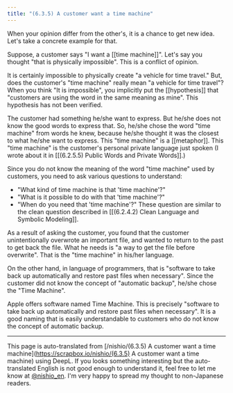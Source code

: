 ```yaml
---
title: "(6.3.5) A customer want a time machine"
---
```


When your opinion differ from the other's, it is a chance to get new idea.
Let's take a concrete example for that.

Suppose, a customer says "I want a [[time machine]]". Let's say you thought "that is physically impossible". This is a conflict of opinion.

It is certainly impossible to physically create "a vehicle for time travel." But, does the customer's "time machine" really mean "a vehicle for time travel"? When you think "It is impossible", you implicitly put the [[hypothesis]] that "customers are using the word in the same meaning as mine". This hypothesis has not been verified.

The customer had something he/she want to express. But he/she does not know the good words to express that. So, he/she chose the word "time machine" from words he knew, because he/she thought it was the closest to what he/she want to express. This "time machine" is a [[metaphor]]. This "time machine" is the customer's personal private language just spoken (I wrote about it in [[(6.2.5.5) Public Words and Private Words]].)

Since you do not know the meaning of the word "time machine" used by customers, you need to ask various questions to understand:
- "What kind of time machine is that 'time machine'?"
- "What is it possible to do with that 'time machine'?"
- "When do you need that 'time machine'?"
These question are similar to the clean question described in [[(6.2.4.2) Clean Language and Symbolic Modeling]].

As a result of asking the customer, you found that the customer unintentionally overwrote an important file, and wanted to return to the past to get back the file.
What he needs is "a way to get the file before overwrite". That is the "time machine" in his/her language.

On the other hand, in language of programmers, that is "software to take back up automatically and restore past files when necessary". Since the customer did not know the concept of "automatic backup", he/she chose the "Time Machine".

Apple offers software named Time Machine. This is precisely "software to take back up automatically and restore past files when necessary". It is a good naming that is easily understandable to customers who do not know the concept of automatic backup.

---
This page is auto-translated from [/nishio/(6.3.5) A customer want a time machine](https://scrapbox.io/nishio/(6.3.5) A customer want a time machine) using DeepL. If you looks something interesting but the auto-translated English is not good enough to understand it, feel free to let me know at [@nishio_en](https://twitter.com/nishio_en). I'm very happy to spread my thought to non-Japanese readers.